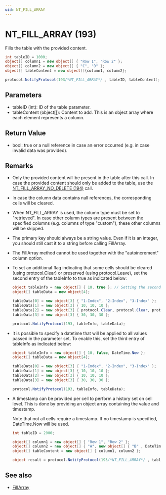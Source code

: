 ```yaml
---
uid: NT_FILL_ARRAY
---
```


# NT_FILL_ARRAY (193)

Fills the table with the provided content.

```csharp
int tableID = 1000;
object[] column1 = new object[] { "Row 1", "Row 2" };
object[] column2 = new object[] { "C", "D" };
object[] tableContent = new object[]{column1, column2};

protocol.NotifyProtocol(193/*NT_FILL_ARRAY*/ , tableID, tableContent);
```

## Parameters

- tableID (int): ID of the table parameter.
- tableContent (object[]): Content to add. This is an object array where each element represents a column.

## Return Value

- bool: true or a null reference in case an error occurred (e.g. in case invalid data was provided).

## Remarks

- Only the provided content will be present in the table after this call. In case the provided content should only be added to the table, use the [NT_FILL_ARRAY_NO_DELETE (194)](xref:NT_FILL_ARRAY_NO_DELETE) call.

- In case the column data contains null references, the corresponding cells will be cleared.

- When NT_FILL_ARRAY is used, the column type must be set to "retrieved". In case other column types are present between the specified columns (e.g. columns of type "custom"), these other columns will be skipped.

- The primary key should always be a string value. Even if it is an integer, you should still cast it to a string before calling FillArray.

- The FillArray method cannot be used together with the "autoincrement" column option.

- To set an additional flag indicating that some cells should be cleared (using protocol.Clear) or preserved (using protocol.Leave), set the second entry of the tableInfo to true as indicated below:<!-- RN 7351 -->

  ```csharp
  object tableInfo = new object[] { 10, true }; // Setting the second entry to true enables the use of the protocol.Clear and protocol.Leave functionality.
  object[] tableData = new object[4];

  tableData[0] = new object[3] { "1-Index", "2-Index", "3-Index" };
  tableData[1] = new object[3] { 10, 10, 10 };
  tableData[2] = new object[3] { protocol.Clear, protocol.Clear, protocol.Clear };
  tableData[3] = new object[3] { 30, 30, 30 };

  protocol.NotifyProtocol(193, tableInfo, tableData);
  ```

- It is possible to specify a datetime that will be applied to all values passed in the parameter set. To enable this, set the third entry of tableInfo as indicated below:<!-- RN 21482 -->

  ```csharp
  object tableInfo = new object[] { 10, false, DateTime.Now };
  object[] tableData = new object[4];

  tableData[0] = new object[3] { "1-Index", "2-Index", "3-Index" };
  tableData[1] = new object[3] { 10, 10, 10 };
  tableData[2] = new object[3] { 10, 10, 10 };
  tableData[3] = new object[3] { 30, 30, 30 };

  protocol.NotifyProtocol(193, tableInfo, tableData);
  ```

- A timestamp can be provided per cell to perform a history set on cell level. This is done by providing an object array containing the value and timestamp.<!-- RN 23815 -->

  Note that not all cells require a timestamp. If no timestamp is specified, DateTime.Now will be used.

  ```csharp
  int tableID = 2000;

  object[] column1 = new object[] { "Row 1", "Row 2" };
  object[] column2 = new object[] { "A", new object[] { "B" , DateTime.Now - TimeSpan.FromDays(11) } };
  object[] tableContent = new object[] { column1, column2 };

  object result = protocol.NotifyProtocol(193/*NT_FILL_ARRAY*/ , tableID, tableContent);
  ```

## See also

- [FillArray](xref:Skyline.DataMiner.Scripting.SLProtocol.FillArray*)
